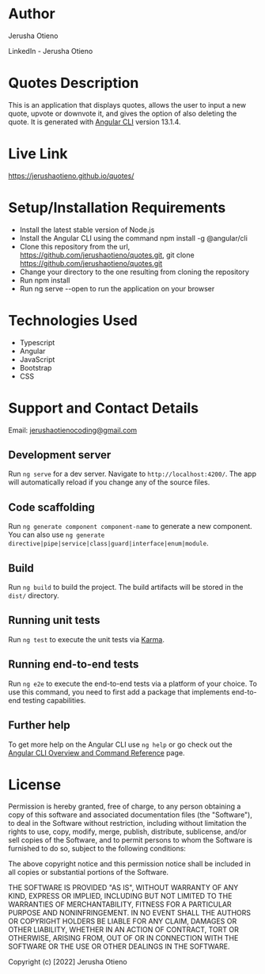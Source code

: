 # Author

Jerusha Otieno

LinkedIn - Jerusha Otieno

# Quotes Description

This is an application that displays quotes, allows the user to input a new quote, upvote or downvote it, and gives the option of also deleting the quote. It is generated with [Angular CLI](https://github.com/angular/angular-cli) version 13.1.4.

# Live Link

https://jerushaotieno.github.io/quotes/

# Setup/Installation Requirements

* Install the latest stable version of Node.js
* Install the Angular CLI using the command npm install -g @angular/cli
* Clone this repository from the url, https://github.com/jerushaotieno/quotes.git, git clone https://github.com/jerushaotieno/quotes.git
* Change your directory to the one resulting from cloning the repository
* Run npm install
* Run ng serve --open to run the application on your browser

# Technologies Used

* Typescript
* Angular
* JavaScript
* Bootstrap
* CSS

# Support and Contact Details

Email: jerushaotienocoding@gmail.com


## Development server

Run `ng serve` for a dev server. Navigate to `http://localhost:4200/`. The app will automatically reload if you change any of the source files.

## Code scaffolding

Run `ng generate component component-name` to generate a new component. You can also use `ng generate directive|pipe|service|class|guard|interface|enum|module`.

## Build

Run `ng build` to build the project. The build artifacts will be stored in the `dist/` directory.

## Running unit tests

Run `ng test` to execute the unit tests via [Karma](https://karma-runner.github.io).

## Running end-to-end tests

Run `ng e2e` to execute the end-to-end tests via a platform of your choice. To use this command, you need to first add a package that implements end-to-end testing capabilities.

## Further help

To get more help on the Angular CLI use `ng help` or go check out the [Angular CLI Overview and Command Reference](https://angular.io/cli) page.

# License

Permission is hereby granted, free of charge, to any person obtaining a copy of this software and associated documentation files (the "Software"), to deal in the Software without restriction, including without limitation the rights to use, copy, modify, merge, publish, distribute, sublicense, and/or sell copies of the Software, and to permit persons to whom the Software is furnished to do so, subject to the following conditions:

The above copyright notice and this permission notice shall be included in all copies or substantial portions of the Software.

THE SOFTWARE IS PROVIDED "AS IS", WITHOUT WARRANTY OF ANY KIND, EXPRESS OR IMPLIED, INCLUDING BUT NOT LIMITED TO THE WARRANTIES OF MERCHANTABILITY, FITNESS FOR A PARTICULAR PURPOSE AND NONINFRINGEMENT. IN NO EVENT SHALL THE AUTHORS OR COPYRIGHT HOLDERS BE LIABLE FOR ANY CLAIM, DAMAGES OR OTHER LIABILITY, WHETHER IN AN ACTION OF CONTRACT, TORT OR OTHERWISE, ARISING FROM, OUT OF OR IN CONNECTION WITH THE SOFTWARE OR THE USE OR OTHER DEALINGS IN THE SOFTWARE.

Copyright (c) [2022] Jerusha Otieno